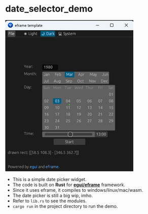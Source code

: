 # date_selector_demo

![alt text](./assets/screenshot.png "Title")

+ This is a simple date picker widget.
+ The code is built on **Rust** for **[egui/eframe](https://github.com/emilk/eframe_template)** framework.
+ Since it uses eframe, it compiles to windows/linux/mac/wasm.
+ The date picker is still a big wip, imho.
+ Refer to `lib.rs` to see the modules.
+ `cargo run` in the project directory to run the demo.

